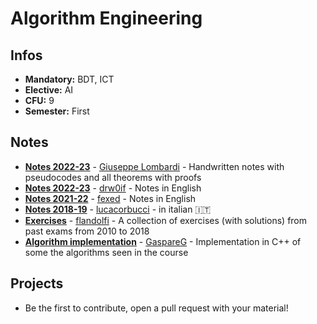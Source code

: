 # Algorithm Engineering
## Infos
- **Mandatory:** BDT, ICT
- **Elective:** AI
- **CFU:** 9
- **Semester:** First

## Notes
- [**Notes 2022-23**](https://unipiit-my.sharepoint.com/personal/g_lombardi11_studenti_unipi_it/_layouts/15/onedrive.aspx?id=%2Fpersonal%2Fg%5Flombardi11%5Fstudenti%5Funipi%5Fit%2FDocuments%2FAE%5Fnotes%2Epdf&parent=%2Fpersonal%2Fg%5Flombardi11%5Fstudenti%5Funipi%5Fit%2FDocuments&ga=1) - [Giuseppe Lombardi](https://github.com/icezimmer) - Handwritten notes with pseudocodes and all theorems with proofs
- [**Notes 2022-23**](https://github.com/drw0if/Appunti/releases/tag/algorithm_engineering) - [drw0if](https://github.com/drw0if) - Notes in English
- [**Notes 2021-22**](https://github.com/fexed/Notes/blob/master/UniPi_CSMaster_AI/AlgorithmEngineering/algeng_notes.pdf) - [fexed](https://github.com/fexed) - Notes in English
- [**Notes 2018-19**](https://github.com/lucacorbucci/Appunti/tree/master/Magistrale/Algorithm%20Engineering) - [lucacorbucci](https://github.com/lucacorbucci) - in italian :it:
- [**Exercises**](https://github.com/flandolfi/ALE-exercises) - [flandolfi](https://github.com/flandolfi) - A collection of exercises (with solutions) from past exams from 2010 to 2018
- [**Algorithm implementation**](https://github.com/GaspareG/AlgorithmEngineering) - [GaspareG](https://github.com/GaspareG) - Implementation in C++ of some the algorithms seen in the course


## Projects
- Be the first to contribute, open a pull request with your material!
